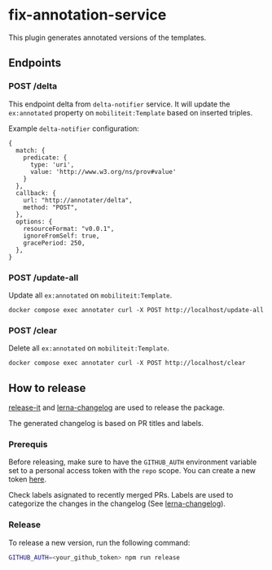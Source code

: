 # fix-annotation-service

This plugin generates annotated versions of the templates. 

## Endpoints

### POST /delta

This endpoint delta from `delta-notifier` service. 
It will update the `ex:annotated` property on `mobiliteit:Template` based on inserted triples.

Example `delta-notifier` configuration:
```
{
  match: {
    predicate: {
      type: 'uri',
      value: 'http://www.w3.org/ns/prov#value'
    }
  },
  callback: {
    url: "http://annotater/delta",
    method: "POST",
  },
  options: {
    resourceFormat: "v0.0.1",
    ignoreFromSelf: true,
    gracePeriod: 250,
  },
}
```

### POST /update-all

Update all `ex:annotated` on `mobiliteit:Template`. 
```
docker compose exec annotater curl -X POST http://localhost/update-all
```

### POST /clear

Delete all `ex:annotated` on `mobiliteit:Template`.
```
docker compose exec annotater curl -X POST http://localhost/clear
```

## How to release

[release-it](https://github.com/release-it/release-it/) and
[lerna-changelog](https://github.com/lerna/lerna-changelog/) are used to release the package.

The generated changelog is based on PR titles and labels. 

### Prerequis

Before releasing, make sure to have the `GITHUB_AUTH` environment variable set to a personal access token with the `repo` scope. 
You can create a new token [here](https://github.com/settings/tokens/new?scopes=repo&description=GITHUB_AUTH+env+variable).

Check labels asignated to recently merged PRs. Labels are used to categorize the changes in the changelog (See [lerna-changelog](https://github.com/lerna/lerna-changelog/?tab=readme-ov-file#usage)).

### Release

To release a new version, run the following command:

```bash
GITHUB_AUTH=<your_github_token> npm run release
```